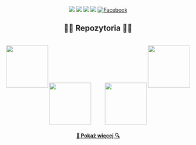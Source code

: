 <div align="center"> 
  <a href = "mailto:zoon@lu.onet.pl"><img src="https://img.shields.io/static/v1?style=for-the-badge&message=Onet.pl&color=005FF9&logo=Mail.Ru&logoColor=FFFFFF&label=" target="_blank"></a>
  <a href="https://www.thingiverse.com/zoon/designs" target="_blank"><img src="https://img.shields.io/static/v1?style=for-the-badge&message=Thingiverse&color=248BFB&logo=Thingiverse&logoColor=FFFFFF&label=" target="_blank"></a>
  <a href="https://www.linkedin.com/in/zbigniew-nied%C5%BAwied%C5%BA-4204714a/" target="_blank"><img src="https://img.shields.io/badge/-LinkedIn-%230077B5?style=for-the-badge&logo=linkedin&logoColor=white" target="_blank"></a>
  <a href="https://www.youtube.com/channel/UCzHkAUXRvvkY82baabbCEGg" target="_blank"><img src="https://img.shields.io/badge/YouTube-FF0000?style=for-the-badge&logo=youtube&logoColor=white" target="_blank"></a>
  <a href="https://www.facebook.com/zbigniew.niedzwiedz/" target="_blank">
    <img src="https://img.shields.io/badge/facebook-%231877F2.svg?&style=for-the-badge&logo=facebook&logoColor=white&color=071A2C" alt="Facebook"/>
  </a>
</div>

<h2 align="center">👨‍💻 Repozytoria 👨‍💻</h2>
<br>
<div width="100%" align="center">
  <a align="right" href="https://github.com/z-niedzwiedz/Lekomat" title="Lekomat"><img align="left" height="115" src="https://github-readme-stats.vercel.app/api/pin/?username=z-niedzwiedz&repo=Lekomat&theme=react&border_color=61dafb&border_radius=10"></a>
  <a align="left" href="https://github.com/z-niedzwiedz/IBM-Copy" title="IBM Copy"><img align="right" height="115" src="https://github-readme-stats.vercel.app/api/pin/?username=z-niedzwiedz&repo=IBM-Copy&theme=react&border_color=61dafb&border_radius=10"></a>
</div>
<br/><br/><br/><br/><br/><br/>
<div width="100%" align="center">
  <a align="left" href="https://github.com/z-niedzwiedz/Boss" title="Boss"><img align="left" height="115" src="https://github-readme-stats.vercel.app/api/pin/?username=z-niedzwiedz&repo=Boss&theme=react&border_color=61dafb&border_radius=10"></a>
  <a align="right" href="https://github.com/z-niedzwiedz/Prestiz" title="Prestiz"><img align="right" height="115" src="https://github-readme-stats.vercel.app/api/pin/?username=z-niedzwiedz&repo=Prestiz&theme=react&border_color=61dafb&border_radius=10"></a>
</div>

<br><br><br><br><br><br>

<h4 align="center">
  <a href="https://github.com/z-niedzwiedz?tab=repositories" title="Pokaż repozytoria">🔎 Pokaż więcej 🔍</a>
</h4>
